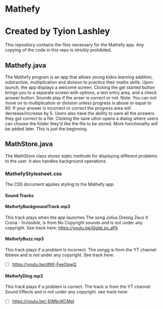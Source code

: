 # Mathefy 
# Created by Tyion Lashley
This repository contains the files necessary for the Mathefy app.
Any copying of the code in this repo is strickly prohibited.

## Mathefy.java

The Mathefy program is an app that allows young kidos learning addition, subtraction, multiplication and division to
practice their maths skills.
Upon launch, the app displays a welcome screen.
Clicking the get started button brings you to a separate screen with options, a text entry area, and a check answer button.
Sounds play if the anser is correct or not.
Note: You can not move on to multiplication or division unless progress is above or equal to 80.
If your answer is incorrect or correct the progress area will decrease/increase by 5.
Users also have the ability to save all the answers they got correct to a file.
Clicking the save utton opens a dialog where users can choose the folder they'd like the file to be stored.
More functionality will be added later.
This is just the beginning.

## MathStore.java
The MathStore class stores static methods for displaying different problems to the user.
It also handles background operations.

### MathefyStylesheet.css


The CSS document applies styling to the Mathefy app.

#### Sound Tracks


#### MathefyBackgroundTrack.mp3
This track plays when the app launches
The song Julius Dreisig Zeus X Crona - Invissible, is from No Copyright sounds and is not under any copyright.
See track here:
https://youtu.be/QglaLzo_aPk

#### MathefyBuzz.mp3
This track plays if a problem is incorrect.
The songg is from the YT channel Ibtieee and is not under any copyright.
See track here:
- [ ] https://youtu.be/dNX-FeeOpwQ

#### MathefyDing.mp3
This track plays if a problem is correct.
The track is from the YT channel Sound Effects and is not under any copyright.
see track here:
- [ ] https://youtu.be/-EtMbcKCMpI
